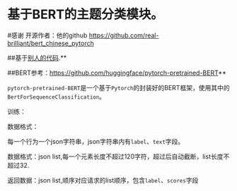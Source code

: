 ﻿# 基于BERT的主题分类模块。
#感谢 开源作者：他的github   https://github.com/real-brilliant/bert_chinese_pytorch

##基于[别人的代码](https://blog.csdn.net/Real_Brilliant/article/details/84880528).**

##BERT参考：https://github.com/huggingface/pytorch-pretrained-BERT**

`pytorch-pretrained-BERT`是一个基于`Pytorch`的封装好的BERT框架，使用其中的`BertForSequenceClassification`。

训练：

数据格式：

每一个行为一个json字符串，json字符串内有`label`、`text`字段。



数据格式：json list,每一个元素长度不超过120字符，超过后自动截断，list长度不超过32.

返回数据：json list,顺序对应请求的list顺序，包含`label`、`scores`字段

